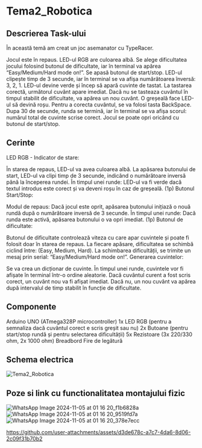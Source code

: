 # Tema2_Robotica

## Descrierea Task-ului
În această temă am creat un joc asemanator cu TypeRacer.

Jocul este în repaus. LED-ul RGB are culoarea albă.
Se alege dificultatea jocului folosind butonul de dificultate, iar în terminal va apărea “Easy/Medium/Hard mode on!”.
Se apasă butonul de start/stop.
LED-ul clipește timp de 3 secunde, iar în terminal se va afișa numărătoarea înversă: 3, 2, 1.
LED-ul devine verde și încep să apară cuvinte de tastat.
La tastarea corectă, următorul cuvânt apare imediat. Dacă nu se tasteaza cuvântul în timpul stabilit de dificultate, va apărea un nou cuvânt.
O greșeală face LED-ul să devină roșu. Pentru a corecta cuvântul, se va folosi tasta BackSpace.
Dupa 30 de secunde, runda se termină, iar în terminal se va afișa scorul: numărul total de cuvinte scrise corect.
Jocul se poate opri oricând cu butonul de start/stop.

## Cerinte
LED RGB - Indicator de stare:

În starea de repaus, LED-ul va avea culoarea albă.
La apăsarea butonului de start, LED-ul va clipi timp de 3 secunde, indicând o numărătoare inversă până la începerea rundei.
În timpul unei runde: LED-ul va fi verde dacă textul introdus este corect și va deveni roșu în caz de greșeală.
(1p) Butonul Start/Stop:

Modul de repaus: Dacă jocul este oprit, apăsarea butonului inițiază o nouă rundă după o numărătoare inversă de 3 secunde.
În timpul unei runde: Dacă runda este activă, apăsarea butonului o va opri imediat.
(1p) Butonul de dificultate:

Butonul de dificultate controlează viteza cu care apar cuvintele și poate fi folosit doar în starea de repaus.
La fiecare apăsare, dificultatea se schimbă ciclind între: (Easy, Medium, Hard).
La schimbarea dificultății, se trimite un mesaj prin serial: “Easy/Medium/Hard mode on!”.
Generarea cuvintelor:

Se va crea un dicționar de cuvinte.
În timpul unei runde, cuvintele vor fi afișate în terminal într-o ordine aleatorie.
Dacă cuvântul curent a fost scris corect, un cuvânt nou va fi afișat imediat. Dacă nu, un nou cuvânt va apărea după intervalul de timp stabilit în funcție de dificultate.

## Componente
Arduino UNO (ATmega328P microcontroller)
1x LED RGB (pentru a semnaliza dacă cuvântul corect e scris greșit sau nu)
2x Butoane (pentru start/stop rundă și pentru selectarea dificultății)
5x Rezistoare (3x 220/330 ohm, 2x 1000 ohm)
Breadbord
Fire de legătură

## Schema electrica
![Tema2_Robotica](https://github.com/user-attachments/assets/7ab3cd3f-c72e-4ab8-b482-f0c432b2cb88)

## Poze si link cu functionalitatea montajului fizic

![WhatsApp Image 2024-11-05 at 01 16 20_f1b6828a](https://github.com/user-attachments/assets/a9558d17-049d-45bf-a77e-a97fd000a88b)
![WhatsApp Image 2024-11-05 at 01 16 20_9519fd7a](https://github.com/user-attachments/assets/363ea63a-2d37-4a63-84fe-401a9bde1bb5)
![WhatsApp Image 2024-11-05 at 01 16 20_378e7ecc](https://github.com/user-attachments/assets/d3e90875-4b2c-4077-a84a-598f727c18df)


https://github.com/user-attachments/assets/d3de678c-a7c7-4da6-8d06-2c09f31b70b2

